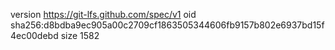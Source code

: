 version https://git-lfs.github.com/spec/v1
oid sha256:d8bdba9ec905a00c2709cf1863505344606fb9157b802e6937bd15f4ec00debd
size 1582
